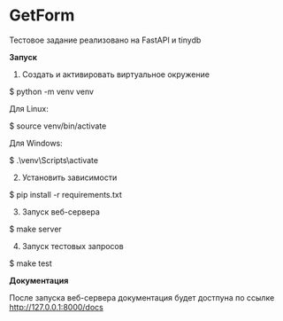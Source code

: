 # GetForm
Тестовое задание реализовано на FastAPI и tinydb

**Запуск**

1) Создать и активировать виртуальное окружение

$ python -m venv venv

Для Linux:

$ source venv/bin/activate

Для Windows:

$ .\venv\Scripts\activate

2) Установить зависимости

$ pip install -r requirements.txt

3) Запуск веб-сервера

$ make server

4) Запуск тестовых запросов

  $ make test

**Документация**

После запуска веб-сервера документация будет достпуна по ссылке http://127.0.0.1:8000/docs
